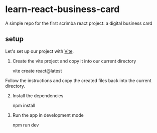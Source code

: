 # learn-react-business-card
A simple repo for the first scrimba react project: a digital business card

## setup

Let's set up our project with [Vite]().


1. Create the vite project and copy it into our current directory

    vite create react@latest

Follow the instructions and copy the created files back into the current directory.

2. Install the dependencies

    npm install

3. Run the app in development mode

    npm run dev